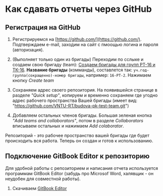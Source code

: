 # Как сдавать отчеты через GitHub

## Регистрация на GitHub

1. Регистрируемся на [https://github.com/](https://github.com/). Подтверждаем e-mail, заходим на сайт с пмоощью логина и пароля \(авторизация\).

2. \(Выполняет только один из бригады\) Переходим по сслыке и создаем свою бригаду \(team\): [Создаем бригады для групп РТ-16 и ТК-16](https://classroom.github.com/group-assignment-invitations/10d072cb6fd1f4816f4eed8d12bc0f08). **Название бригады** \(комманды\), составлется так: `уч.год-группа(сокращенно)-номер бригады`, например: `16-РТ-2`. Нажимаем кнопку _Create team_

3. Сохраняем адрес своего репозитория. На появившейся странице в разделе _"Quick setup"_, копируем и временно сохраняем где угодно адрес рабочего пространства Вашей бригады \(имеет вид: "[https:\/\/github.com\/VNTU-RT\/budova-pk-test-team.git](https://github.com/VNTU-RT/budova-pk-test-team.git)"\)
4. Добавляем остальных членов бригады. Большая зеленая кнопка _"Add teams and collaborators"_, потом в разделе _Collaborators_ вписываем остальных и нажимаем _Add colaborator_.

Репозиторий - это рабочее пространство вашей бригады где будет происходить вся работа. Теперь он создан и готов к использованию.

## Подключение GitBook Editor к репозиторию

Для удобной работы с репозиторием и написания отчета используется программам GitBook Editor \(забудь про Microsof Word, халявщик - он неудобен для совместной работы\).
1. Скачиваем [GitBook Editor]()

